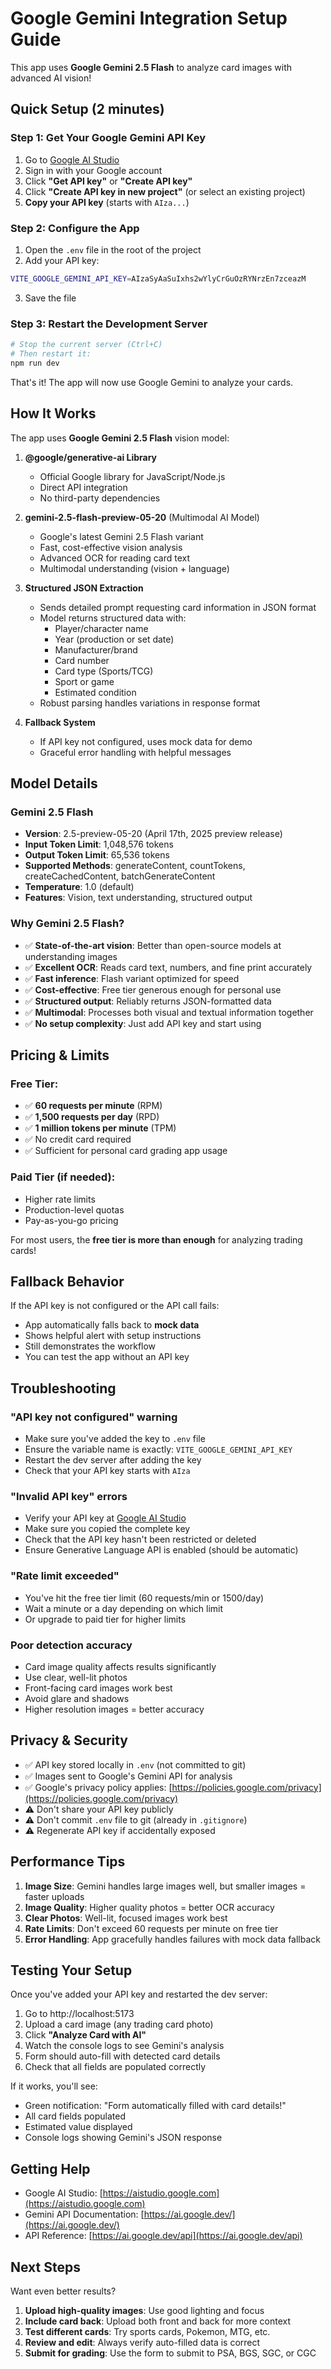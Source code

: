 # Google Gemini Integration Setup Guide

This app uses **Google Gemini 2.5 Flash** to analyze card images with advanced AI vision!

## Quick Setup (2 minutes)

### Step 1: Get Your Google Gemini API Key

1. Go to [Google AI Studio](https://aistudio.google.com/app/apikey)
2. Sign in with your Google account
3. Click **"Get API key"** or **"Create API key"**
4. Click **"Create API key in new project"** (or select an existing project)
5. **Copy your API key** (starts with `AIza...`)

### Step 2: Configure the App

1. Open the `.env` file in the root of the project
2. Add your API key:

```bash
VITE_GOOGLE_GEMINI_API_KEY=AIzaSyAaSuIxhs2wYlyCrGuOzRYNrzEn7zceazM
```

3. Save the file

### Step 3: Restart the Development Server

```bash
# Stop the current server (Ctrl+C)
# Then restart it:
npm run dev
```

That's it! The app will now use Google Gemini to analyze your cards.

## How It Works

The app uses **Google Gemini 2.5 Flash** vision model:

1. **@google/generative-ai Library**
   - Official Google library for JavaScript/Node.js
   - Direct API integration
   - No third-party dependencies

2. **gemini-2.5-flash-preview-05-20** (Multimodal AI Model)
   - Google's latest Gemini 2.5 Flash variant
   - Fast, cost-effective vision analysis
   - Advanced OCR for reading card text
   - Multimodal understanding (vision + language)

3. **Structured JSON Extraction**
   - Sends detailed prompt requesting card information in JSON format
   - Model returns structured data with:
     - Player/character name
     - Year (production or set date)
     - Manufacturer/brand
     - Card number
     - Card type (Sports/TCG)
     - Sport or game
     - Estimated condition
   - Robust parsing handles variations in response format

4. **Fallback System**
   - If API key not configured, uses mock data for demo
   - Graceful error handling with helpful messages

## Model Details

### Gemini 2.5 Flash
- **Version**: 2.5-preview-05-20 (April 17th, 2025 preview release)
- **Input Token Limit**: 1,048,576 tokens
- **Output Token Limit**: 65,536 tokens
- **Supported Methods**: generateContent, countTokens, createCachedContent, batchGenerateContent
- **Temperature**: 1.0 (default)
- **Features**: Vision, text understanding, structured output

### Why Gemini 2.5 Flash?

- ✅ **State-of-the-art vision**: Better than open-source models at understanding images
- ✅ **Excellent OCR**: Reads card text, numbers, and fine print accurately
- ✅ **Fast inference**: Flash variant optimized for speed
- ✅ **Cost-effective**: Free tier generous enough for personal use
- ✅ **Structured output**: Reliably returns JSON-formatted data
- ✅ **Multimodal**: Processes both visual and textual information together
- ✅ **No setup complexity**: Just add API key and start using

## Pricing & Limits

### Free Tier:
- ✅ **60 requests per minute** (RPM)
- ✅ **1,500 requests per day** (RPD)
- ✅ **1 million tokens per minute** (TPM)
- ✅ No credit card required
- ✅ Sufficient for personal card grading app usage

### Paid Tier (if needed):
- Higher rate limits
- Production-level quotas
- Pay-as-you-go pricing

For most users, the **free tier is more than enough** for analyzing trading cards!

## Fallback Behavior

If the API key is not configured or the API call fails:
- App automatically falls back to **mock data**
- Shows helpful alert with setup instructions
- Still demonstrates the workflow
- You can test the app without an API key

## Troubleshooting

### "API key not configured" warning
- Make sure you've added the key to `.env` file
- Ensure the variable name is exactly: `VITE_GOOGLE_GEMINI_API_KEY`
- Restart the dev server after adding the key
- Check that your API key starts with `AIza`

### "Invalid API key" errors
- Verify your API key at [Google AI Studio](https://aistudio.google.com/app/apikey)
- Make sure you copied the complete key
- Check that the API key hasn't been restricted or deleted
- Ensure Generative Language API is enabled (should be automatic)

### "Rate limit exceeded"
- You've hit the free tier limit (60 requests/min or 1500/day)
- Wait a minute or a day depending on which limit
- Or upgrade to paid tier for higher limits

### Poor detection accuracy
- Card image quality affects results significantly
- Use clear, well-lit photos
- Front-facing card images work best
- Avoid glare and shadows
- Higher resolution images = better accuracy

## Privacy & Security

- ✅ API key stored locally in `.env` (not committed to git)
- ✅ Images sent to Google's Gemini API for analysis
- ✅ Google's privacy policy applies: [https://policies.google.com/privacy](https://policies.google.com/privacy)
- ⚠️ Don't share your API key publicly
- ⚠️ Don't commit `.env` file to git (already in `.gitignore`)
- ⚠️ Regenerate API key if accidentally exposed

## Performance Tips

1. **Image Size**: Gemini handles large images well, but smaller images = faster uploads
2. **Image Quality**: Higher quality photos = better OCR accuracy
3. **Clear Photos**: Well-lit, focused images work best
4. **Rate Limits**: Don't exceed 60 requests per minute on free tier
5. **Error Handling**: App gracefully handles failures with mock data fallback

## Testing Your Setup

Once you've added your API key and restarted the dev server:

1. Go to http://localhost:5173
2. Upload a card image (any trading card photo)
3. Click **"Analyze Card with AI"**
4. Watch the console logs to see Gemini's analysis
5. Form should auto-fill with detected card details
6. Check that all fields are populated correctly

If it works, you'll see:
- Green notification: "Form automatically filled with card details!"
- All card fields populated
- Estimated value displayed
- Console logs showing Gemini's JSON response

## Getting Help

- Google AI Studio: [https://aistudio.google.com](https://aistudio.google.com)
- Gemini API Documentation: [https://ai.google.dev/](https://ai.google.dev/)
- API Reference: [https://ai.google.dev/api](https://ai.google.dev/api)

## Next Steps

Want even better results?
1. **Upload high-quality images**: Use good lighting and focus
2. **Include card back**: Upload both front and back for more context
3. **Test different cards**: Try sports cards, Pokemon, MTG, etc.
4. **Review and edit**: Always verify auto-filled data is correct
5. **Submit for grading**: Use the form to submit to PSA, BGS, SGC, or CGC
